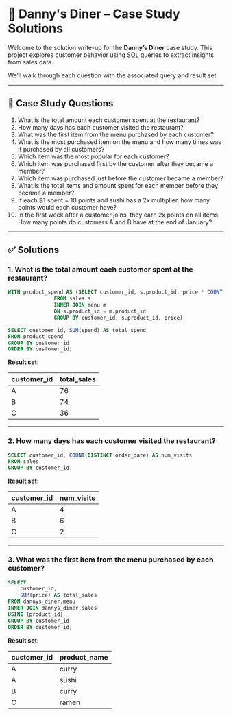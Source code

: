 # 🍣 Danny's Diner – Case Study Solutions

Welcome to the solution write-up for the **Danny’s Diner** case study. This project explores customer behavior using SQL queries to extract insights from sales data.

We’ll walk through each question with the associated query and result set.

---

## 📌 Case Study Questions

1. What is the total amount each customer spent at the restaurant?
2. How many days has each customer visited the restaurant?
3. What was the first item from the menu purchased by each customer?
4. What is the most purchased item on the menu and how many times was it purchased by all customers?
5. Which item was the most popular for each customer?
6. Which item was purchased first by the customer after they became a member?
7. Which item was purchased just before the customer became a member?
8. What is the total items and amount spent for each member before they became a member?
9. If each $1 spent = 10 points and sushi has a 2x multiplier, how many points would each customer have?
10. In the first week after a customer joins, they earn 2x points on all items. How many points do customers A and B have at the end of January?

---

## ✅ Solutions

### 1. What is the total amount each customer spent at the restaurant?

```sql
WITH product_spend AS (SELECT customer_id, s.product_id, price * COUNT(s.product_id) AS spend
		       FROM sales s
		       INNER JOIN menu m
		       ON s.product_id = m.product_id
		       GROUP BY customer_id, s.product_id, price)

SELECT customer_id, SUM(spend) AS total_spend
FROM product_spend
GROUP BY customer_id
ORDER BY customer_id;
```

**Result set:**

| customer_id | total_sales |
|-------------|-------------|
| A           | 76          |
| B           | 74          |
| C           | 36          |

---

### 2. How many days has each customer visited the restaurant?

```sql
SELECT customer_id, COUNT(DISTINCT order_date) AS num_visits
FROM sales
GROUP BY customer_id;
```

**Result set:**

| customer_id | num_visits  |
|-------------|-------------|
| A           | 4           |
| B           | 6           |
| C           | 2           |

---

### 3. What was the first item from the menu purchased by each customer?

```sql
SELECT 
    customer_id,
    SUM(price) AS total_sales
FROM dannys_diner.menu
INNER JOIN dannys_diner.sales
USING (product_id)
GROUP BY customer_id
ORDER BY customer_id;
```

**Result set:**

| customer_id | product_name |
|-------------|--------------|
| A           | curry        |
| A           | sushi        |
| B           | curry        |
| C           | ramen        |




